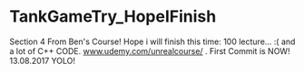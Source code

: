 # TankGameTry_HopeIFinish
Section 4 From Ben's Course!
Hope i will finish this time: 100 lecture... :( and a lot of C++ CODE.
www.udemy.com/unrealcourse/ .
First Commit is NOW! 13.08.2017 YOLO!
